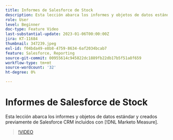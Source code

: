 ```yaml
---
title: Informes de Salesforce de Stock
description: Esta lección abarca los informes y objetos de datos estándar y creados previamente de Salesforce CRM incluidos con [!DNL Marketo Measure].
role: User
level: Beginner
doc-type: Feature Video
last-substantial-update: 2023-01-06T00:00:00Z
jira: KT-11684
thumbnail: 347239.jpeg
exl-id: f04bda49-e8b8-4759-8634-6af2034bcab7
feature: Salesforce, Reporting
source-git-commit: 00955614c945822dc1889fb22db17b5f51a8f659
workflow-type: tm+mt
source-wordcount: '32'
ht-degree: 0%

---
```


# Informes de Salesforce de Stock

Esta lección abarca los informes y objetos de datos estándar y creados previamente de Salesforce CRM incluidos con [!DNL Marketo Measure].

>[!VIDEO](https://video.tv.adobe.com/v/347239/?quality=12&learn=on)
